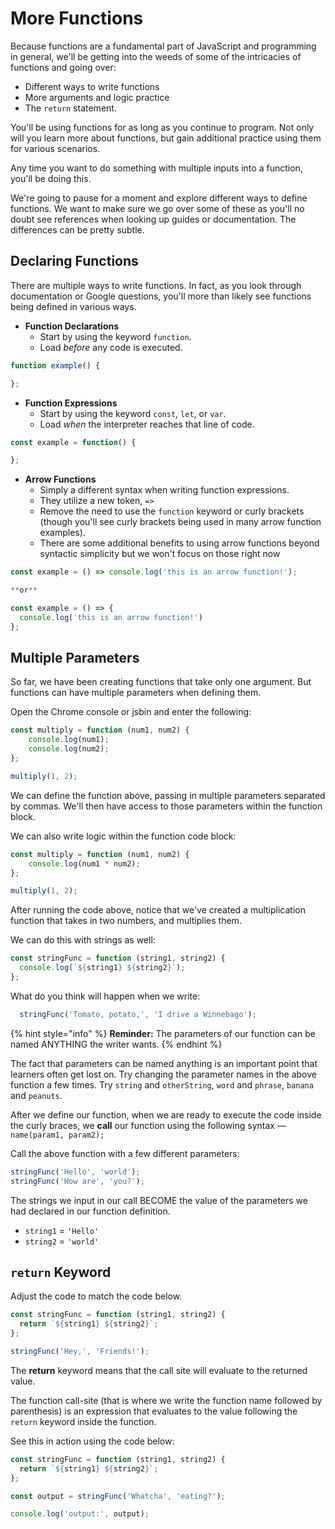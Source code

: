 # More Functions

Because functions are a fundamental part of JavaScript and programming in general, we'll be getting into the weeds of some of the intricacies of functions and going over:

* Different ways to write functions
* More arguments and logic practice
* The `return` statement. 

You'll be using functions for as long as you continue to program. Not only will you learn more about functions, but gain additional practice using them for various scenarios.

Any time you want to do something with multiple inputs into a function, you'll be doing this.

We're going to pause for a moment and explore different ways to define functions. We want to make sure we go over some of these as you'll no doubt see references when looking up guides or documentation. The differences can be pretty subtle.

## Declaring Functions

There are multiple ways to write functions. In fact, as you look through documentation or Google questions, you'll more than likely see functions being defined in various ways.

* **Function Declarations** 
  * Start by using the keyword `function`. 
  * Load _before_ any code is executed.

```javascript
function example() {

};
```

* **Function Expressions** 
  * Start by using the keyword `const`, `let`, or `var`. 
  * Load _when_ the interpreter reaches that line of code.

```javascript
const example = function() {

};
```

* **Arrow Functions** 
  * Simply a different syntax when writing function expressions. 
  * They utilize a new token, `=>` 
  * Remove the need to use the `function` keyword or curly brackets \(though you'll see curly brackets being used in many arrow function examples\). 
  * There are some additional benefits to using arrow functions beyond syntactic simplicity but we won't focus on those right now

```javascript
const example = () => console.log('this is an arrow function!');

**or**

const example = () => {
  console.log('this is an arrow function!')
};
```

## Multiple Parameters

So far, we have been creating functions that take only one argument. But functions can have multiple parameters when defining them.

Open the Chrome console or jsbin and enter the following:

```javascript
const multiply = function (num1, num2) {
    console.log(num1);
    console.log(num2);
};

multiply(1, 2);
```

We can define the function above, passing in multiple parameters separated by commas. We'll then have access to those parameters within the function block.

We can also write logic within the function code block:

```javascript
const multiply = function (num1, num2) {
    console.log(num1 * num2);
};

multiply(1, 2);
```

After running the code above, notice that we've created a multiplication function that takes in two numbers, and multiplies them.

We can do this with strings as well:

```javascript
const stringFunc = function (string1, string2) {
  console.log(`${string1} ${string2}`);
};
```

What do you think will happen when we write:

```javascript
  stringFunc('Tomato, potato,', 'I drive a Winnebago');
```

{% hint style="info" %}
**Reminder:** The parameters of our function can be named ANYTHING the writer wants.
{% endhint %}

The fact that parameters can be named anything is an important point that learners often get lost on. Try changing the parameter names in the above function a few times. Try `string` and `otherString`, `word` and `phrase`, `banana` and `peanuts`.

After we define our function, when we are ready to execute the code inside the curly braces, we **call** our function using the following syntax — `name(param1, param2);`

Call the above function with a few different parameters:

```javascript
stringFunc('Hello', 'world');
stringFunc('How are', 'you?');
```

The strings we input in our call BECOME the value of the parameters we had declared in our function definition.

* `string1` = `'Hello'`
* `string2` = `'world'`

## `return` Keyword

Adjust the code to match the code below.

```javascript
const stringFunc = function (string1, string2) {
  return `${string1} ${string2}`;
};

stringFunc('Hey,', 'Friends!');
```

The **return** keyword means that the call site will evaluate to the returned value.

The function call-site \(that is where we write the function name followed by parenthesis\) is an expression that evaluates to the value following the `return` keyword inside the function.

See this in action using the code below:

```javascript
const stringFunc = function (string1, string2) {
  return `${string1} ${string2}`;
};

const output = stringFunc('Whatcha', 'eating?');

console.log('output:', output);
```

